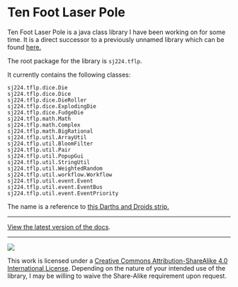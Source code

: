 # Ten Foot Laser Pole

Ten Foot Laser Pole is a java class library I have been working on for some time. It is a direct successor to a previously unnamed library which can be found [here.](https://scratch.mit.edu/discuss/topic/123874/)

The root package for the library is `sj224.tflp`.

It currently contains the following classes:

```
sj224.tflp.dice.Die
sj224.tflp.dice.Dice
sj224.tflp.dice.DieRoller
sj224.tflp.dice.ExplodingDie
sj224.tflp.dice.FudgeDie
sj224.tflp.math.Math
sj224.tflp.math.Complex
sj224.tflp.math.BigRational
sj224.tflp.util.ArrayUtil
sj224.tflp.util.BloomFilter
sj224.tflp.util.Pair
sj224.tflp.util.PopupGui
sj224.tflp.util.StringUtil
sj224.tflp.util.WeightedRandom
sj224.tflp.util.workflow.Workflow
sj224.tflp.util.event.Event
sj224.tflp.util.event.EventBus
sj224.tflp.util.event.EventPriority
```

The name is a reference to [this Darths and Droids strip.](http://www.darthsanddroids.net/episodes/0001.html)

---

[View the latest version of the docs](https://rawgit.com/SuperJedi224/Ten-Foot-Laser-Pole/master/1.05/doc/index.html).

---

![](https://i.creativecommons.org/l/by-sa/4.0/88x31.png)

This work is licensed under a [Creative Commons Attribution-ShareAlike 4.0 International License](http://creativecommons.org/licenses/by-sa/4.0/). Depending on the nature of your intended use of the library, I may be willing to waive the Share-Alike requirement upon request.
